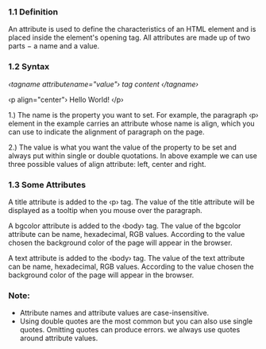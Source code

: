 
### 1.1 Definition

An attribute is used to define the characteristics of an HTML element and is placed inside the element's opening tag. All attributes are made up of two parts − a name and a value.

### 1.2 Syntax

*‹tagname attributename="value"› tag content ‹/tagname›*

‹p align="center"› Hello World! ‹/p›

1.) The name is the property you want to set. For example, the paragraph ‹p› element in the example carries an attribute whose name is align, which you can use to indicate the alignment of paragraph on the page.

2.) The value is what you want the value of the property to be set and always put within single or double quotations. In above example we can use three possible values of align attribute: left, center and right.

### 1.3 Some Attributes

A title attribute is added to the ‹p› tag. The value of the title attribute will be displayed as a tooltip when you mouse over the paragraph.

A bgcolor attribute is added to the ‹body› tag. The value of the bgcolor attribute can be name, hexadecimal, RGB values. According to the value chosen the background color of the page will appear in the browser.

A text attribute is added to the ‹body› tag. The value of the text attribute can be name, hexadecimal, RGB values. According to the value chosen the background color of the page will appear in the browser.



### Note:
 
- Attribute names and attribute values are case-insensitive.
- Using double quotes are the most common but you can also use single quotes. Omitting quotes can produce errors. we always use quotes around attribute values.
